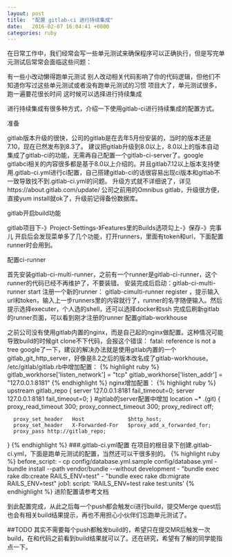 ```yaml
---
layout: post
title:  "配置 gitlab-ci 进行持续集成"
date:   2016-02-07 16:04:41 +0800
categories: ruby
---
```


在日常工作中，我们经常会写一些单元测试来确保程序可以正确执行，但是写完单元测试后常常会面临这些问题：

有一些小改动懒得跑单元测试
别人改动相关代码影响了你的代码逻辑，但他们不知道你写过这些单元测试或者没有跑单元测试的习惯
项目大了，单元测试很多，跑一遍要花很长时间
这时候可以选择进行持续集成

进行持续集成有很多种方式，介绍一下使用gitlab-ci进行持续集成的配置方式。

准备

gitlab版本升级的很快，公司的gitlab是在去年5月份安装的，当时的版本还是7.10，现在已然发布到8.3了。
建议把gitlab升级到8.0以上，8.0以上的版本自动集成了gitlab-ci的功能，无需再自己配置一个gitlab-ci-server了。google gitlabci相关的内容很多都是基于8.0以上介绍的。并且gitlab7.12以上版本支持使用.gitlab-ci.yml进行ci配置，自己搭建gitlab-ci的话很容易出现ci版本和gitlab不一致导致找不到.gitlab-ci.yml的问题。
升级方式就不详细说了，详见https://about.gitlab.com/update/
公司之前用的Omnibus gitlab，升级很方便，直接yum install就ok了，升级前记得备份数据库。

gitlab开启build功能

gitlab项目下-》Project-Settings-》Features里的Builds选项勾上-》保存-》完事儿
开启后会发现菜单多了几个功能，打开runners，里面有token和url，下面配置runner时会用到。

配置ci-runner

首先安装gitlab-ci-multi-runner，之前有一个runner是gitlab-ci-runner，这个runner的代码已经不再维护了，不要装错。
安装完成后启动：gitlab-ci-multi-runner start
注册一个新的runner： gitlab-cimulti-runner register ，提示输入url和token，输入上一步runners里的内容就行了，runner的名字随便输入。然后提示选择executer，个人选的shell，还可以选择docker和ssh
完成后刷新gitlab的runner页面，可以看到刚才注册的runner
配置gitlab-workhouse

之前公司没有使用gitlab内置的nginx，而是自己起的nginx做配置。这种情况可能导致build的时候git clone不下代码，会报这个错误：
fatal: reference is not a tree
google了一下，建议的解决办法就是使用gitlab内置的一个gitlab_git_http_server，好像是8.2之后的版本改名成了gitlab-workhouse。
/etc/gitlab/gitlab.rb中增加配置：
{% highlight ruby %}
  gitlab_workhorse['listen_network'] = "tcp"
  gitlab_workhorse['listen_addr'] = "127.0.0.1:8181"
{% endhighlight %}
nginx增加配置：
{% highlight ruby %}
  upstream gitlab_repo {
     server 127.0.0.1:8181 fail_timeout=0;
     server 127.0.0.1:8181 fail_timeout=0;
  }
  #gitlab的server配置中增加
  location ~* \.(git) {
      proxy_read_timeout      300;
      proxy_connect_timeout   300;
      proxy_redirect          off;

      proxy_set_header   Host              $http_host;
      proxy_set_header   X-Forwarded-For   $proxy_add_x_forwarded_for;
      proxy_pass http://gitlab_repo;
  }
{% endhighlight %}
###.gitlab-ci.yml配置
在项目的根目录下创建.gitlab-ci.yml，下面是跑单元测试的配置，当然还可以干很多别的。
{% highlight ruby %}
before_script:
    - cp config/database.yml.sample config/database.yml
    - bundle install --path vendor/bundle --without development
    - "bundle exec rake db:create RAILS_ENV=test"
    - "bundle exec rake db:migrate RAILS_ENV=test"
  job1:
    script: 'RAILS_ENV=test rake test:units'
{% endhighlight %}
进阶配置请参考文档

到此配置完成，从此之后每一个push都会触发ci进行build，提交Merge quest后也会有相关build结果提示，再也不用担心小伙伴们忘跑单元测试了。

##TODO
其实不需要每个push都触发build的，希望只在提交MR后触发一次build，在和代码之前看到build结果就可以了。还在研究，希望有了解的同学能指点一下。
